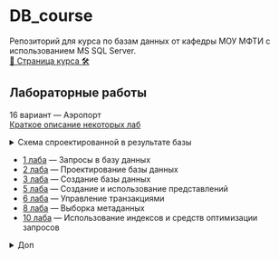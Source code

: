 # DB_course
Репозиторий для курса по базам данных от кафедры МОУ МФТИ с
использованием MS SQL Server.  
[🔐 Страница курса 🛠](http://bdis.umeta.ru/)

## Лабораторные работы
16 вариант — Аэропорт  
[Краткое описание некоторых лаб](http://bdis.umeta.ru/db/db_course/labs/tasks/v16.htm)  

<details>
  <summary>Схема спроектированной в результате базы</summary>
  <img src="https://github.com/r-vvch/DB_course/blob/master/2_lab/%D0%A1%D1%85%D0%B5%D0%BC%D0%B0.png">
</details>  

- [1 лаба](https://github.com/r-vvch/DB_course/tree/master/1_lab) — Запросы в базу данных
- [2 лаба](https://github.com/r-vvch/DB_course/tree/master/2_lab) — Проектирование базы данных
- [3 лаба](https://github.com/r-vvch/DB_course/tree/master/3_lab) — Создание базы данных 
- [5 лаба](https://github.com/r-vvch/DB_course/tree/master/5_lab) — Создание и использование представлений
- [6 лаба](https://github.com/r-vvch/DB_course/tree/master/6_lab) — Управление транзакциями
- [8 лаба](https://github.com/r-vvch/DB_course/tree/master/8_lab) — Выборка метаданных
- [10 лаба](https://github.com/r-vvch/DB_course/tree/master/10_lab) — Использование индексов и средств оптимизации запросов

<details>
  <summary>Доп</summary>
  <ul>
	<li><p><a href="https://github.com/r-vvch/DB_course/tree/master/dop">Доп</a> — подключение SQL к Java и создание веб-приложения с выводом расписания вылетов</li></p>
  </ul>
  <p style="margin-left: 30px">
    Пример <a href="https://github.com/r-vvch/DB_course/blob/master/dop/Select.png">запроса</a> и <a href="https://github.com/r-vvch/DB_course/blob/master/dop/Output.png">вывода</a>
  </p>
  
</details>  
